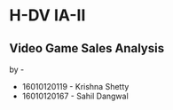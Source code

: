 # H-DV IA-II 

## Video Game Sales Analysis

by - 
- 16010120119 - Krishna Shetty
- 16010120167 - Sahil Dangwal
